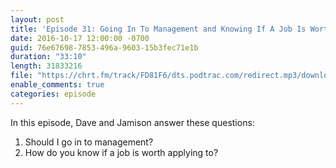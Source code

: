 ```yaml
---
layout: post
title: 'Episode 31: Going In To Management and Knowing If A Job Is Worth Applying To'
date: 2016-10-17 12:00:00 -0700
guid: 76e67698-7853-496a-9603-15b3fec71e1b
duration: "33:10"
length: 31833216
file: "https://chrt.fm/track/FD81F6/dts.podtrac.com/redirect.mp3/download.softskills.audio/sse-031.mp3"
enable_comments: true
categories: episode
---
```


In this episode, Dave and Jamison answer these questions:

1. Should I go in to management?
2. How do you know if a job is worth applying to?
